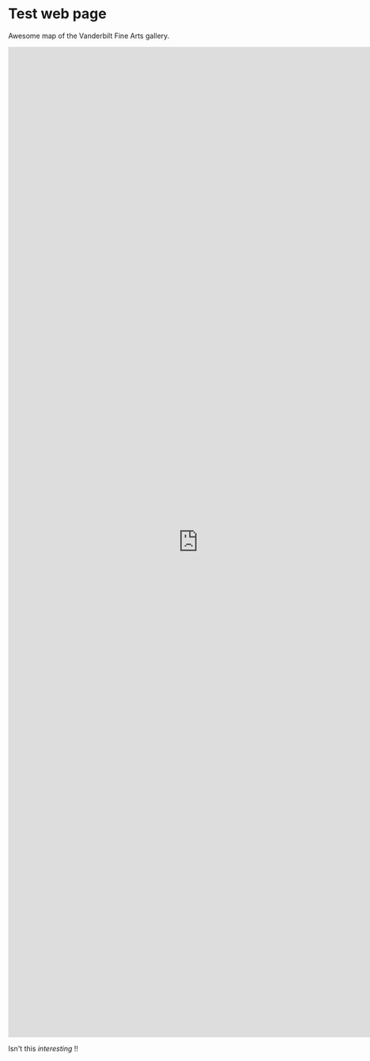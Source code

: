 # Test web page

Awesome map of the Vanderbilt Fine Arts gallery.

<iframe style="width:80vw; height:50vh;" scrolling="yes" frameborder="0" src="https://tinyurl.com/z9vmw4fu" ></iframe>

Isn't this *interesting* !!
